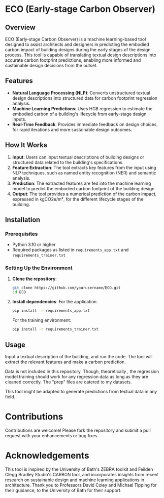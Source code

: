 # ECO (Early-stage Carbon Observer)

## Overview
ECO (Early-stage Carbon Observer) is a machine learning-based tool designed to assist architects and designers in predicting the embodied carbon impact of building designs during the early stages of the design process. This tool is capable of translating textual design descriptions into accurate carbon footprint predictions, enabling more informed and sustainable design decisions from the outset.

## Features
- **Natural Language Processing (NLP)**: Converts unstructured textual design descriptions into structured data for carbon footprint regression analysis.
- **Machine Learning Predictions**: Uses HGB regression to estimate the embodied carbon of a building's lifecycle from early-stage design inputs.
- **Real-Time Feedback**: Provides immediate feedback on design choices, for rapid iterations and more sustainable design outcomes.

## How It Works
1. **Input**: Users can input textual descriptions of building designs or structured data related to the building's specifications.
2. **Feature Extraction**: The tool extracts key features from the input using NLP techniques, such as named entity recognition (NER) and semantic analysis.
3. **Prediction**: The extracted features are fed into the machine learning model to predict the embodied carbon footprint of the building design.
4. **Output**: The tool provides a numerical prediction of the carbon impact, expressed in kgCO2e/m², for the different lifecycle stages of the building.


## Installation

### Prerequisites
- Python 3.10 or higher
- Required packages as listed in `requirements_app.txt` and `requirements_trainer.txt`

### Setting Up the Environment
1. **Clone the repository**:
    ```bash
    git clone https://github.com/yourusername/ECO.git
    cd ECO
    ```

2. **Install dependencies**:
    For the application:
    ```bash
    pip install -r requirements_app.txt
    ```

    For the training environment:
    ```bash
    pip install -r requirements_trainer.txt
    ```
    
## Usage
Input a textual description of the building, and run the code. The tool will extract the relevant features and make a carbon prediction.

Data is not included in this repository. Though, theoretically , the regression model training should work for any regression data as long as they are cleaned correctly. The "prep" files are catered to my datasets.

This tool might be adapted to generate predictions from textual data in any field.

# Contributions
Contributions are welcome! Please fork the repository and submit a pull request with your enhancements or bug fixes.

# Acknowledgements
This tool is inspired by the University of Bath's ZEBRA toolkit and Feilden Clegg Bradley Studio's CARBON tool, and incorporates insights from recent research on sustainable design and machine learning applications in architecture.
Thank you to Professors David Coley and Michael Tipping for their guidance, to the University of Bath for their support.
 
